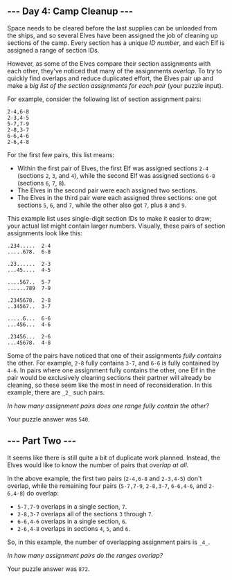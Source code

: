 
## --- Day 4: Camp Cleanup ---

Space needs to be cleared before the last supplies can be unloaded from the ships, and so several Elves have been assigned the job of cleaning up sections of the camp. Every section has a unique  _ID number_, and each Elf is assigned a range of section IDs.

However, as some of the Elves compare their section assignments with each other, they've noticed that many of the assignments  _overlap_. To try to quickly find overlaps and reduce duplicated effort, the Elves pair up and make a  _big list of the section assignments for each pair_  (your puzzle input).

For example, consider the following list of section assignment pairs:

```
2-4,6-8
2-3,4-5
5-7,7-9
2-8,3-7
6-6,4-6
2-6,4-8

```

For the first few pairs, this list means:

-   Within the first pair of Elves, the first Elf was assigned sections  `2-4`  (sections  `2`,  `3`, and  `4`), while the second Elf was assigned sections  `6-8`  (sections  `6`,  `7`,  `8`).
-   The Elves in the second pair were each assigned two sections.
-   The Elves in the third pair were each assigned three sections: one got sections  `5`,  `6`, and  `7`, while the other also got  `7`, plus  `8`  and  `9`.

This example list uses single-digit section IDs to make it easier to draw; your actual list might contain larger numbers. Visually, these pairs of section assignments look like this:

```
.234.....  2-4
.....678.  6-8

.23......  2-3
...45....  4-5

....567..  5-7
......789  7-9

.2345678.  2-8
..34567..  3-7

.....6...  6-6
...456...  4-6

.23456...  2-6
...45678.  4-8

```

Some of the pairs have noticed that one of their assignments  _fully contains_  the other. For example,  `2-8`  fully contains  `3-7`, and  `6-6`  is fully contained by  `4-6`. In pairs where one assignment fully contains the other, one Elf in the pair would be exclusively cleaning sections their partner will already be cleaning, so these seem like the most in need of reconsideration. In this example, there are  `_2_`  such pairs.

_In how many assignment pairs does one range fully contain the other?_

Your puzzle answer was  `540`.

## --- Part Two ---

It seems like there is still quite a bit of duplicate work planned. Instead, the Elves would  like  to know the number of pairs that  _overlap at all_.

In the above example, the first two pairs (`2-4,6-8`  and  `2-3,4-5`) don't overlap, while the remaining four pairs (`5-7,7-9`,  `2-8,3-7`,  `6-6,4-6`, and  `2-6,4-8`) do overlap:

-   `5-7,7-9`  overlaps in a single section,  `7`.
-   `2-8,3-7`  overlaps all of the sections  `3`  through  `7`.
-   `6-6,4-6`  overlaps in a single section,  `6`.
-   `2-6,4-8`  overlaps in sections  `4`,  `5`, and  `6`.

So, in this example, the number of overlapping assignment pairs is  `_4_`.

_In how many assignment pairs do the ranges overlap?_

Your puzzle answer was  `872`.
